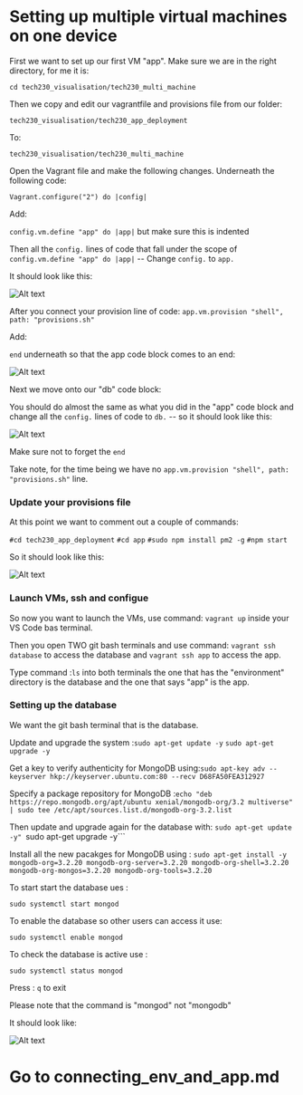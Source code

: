 # Setting up multiple virtual machines on one device

First we want to set up our first VM "app". Make sure we are in the right directory, for me it is: 

```cd tech230_visualisation/tech230_multi_machine```

Then we copy and edit our vagrantfile and provisions file from our folder:

```tech230_visualisation/tech230_app_deployment```

To:

```tech230_visualisation/tech230_multi_machine```

Open the Vagrant file and make the following changes.
Underneath the following code:

```Vagrant.configure("2") do |config|```

Add:

```config.vm.define "app" do |app|``` but make sure this is indented

Then all the ```config.``` lines of code that fall under the scope of ```config.vm.define "app" do |app|``` -- Change ```config.``` to ```app.```

It should look like this:

![Alt text](pics_for_md/config%20to%20app.png)

After you connect your provision line of code: ```app.vm.provision "shell", path: "provisions.sh"```

Add:

```end``` underneath so that the app code block comes to an end:

![Alt text](pics_for_md/end%20block.png)

Next we move onto our "db" code block:

You should do almost the same as what you did in the "app" code block and change all the ```config.``` lines of code to ```db.``` -- so it should look like this:

![Alt text](pics_for_md/db%20code%20block.png)

Make sure not to forget the ```end``` 

Take note, for the time being we have no ```app.vm.provision "shell", path: "provisions.sh"``` line.

### Update your provisions file

At this point we want to comment out a couple of commands:

```#cd tech230_app_deployment```
```#cd app```
```#sudo npm install pm2 -g```
```#npm start```

So it should look like this:

![Alt text](pics_for_md/edited%20provisions.png)

### Launch VMs, ssh and configue

So now you want to launch the VMs, use command: ```vagrant up``` inside your VS Code bas terminal.

Then you open TWO git bash terminals and use command: ```vagrant ssh database``` to access the database and ```vagrant ssh app``` to access the app.

Type command :```ls``` into both terminals the one that has the "environment" directory is the database and the one that says "app" is the app.

### Setting up the database

We want the git bash terminal that is the database.

Update and upgrade the system :```sudo apt-get update -y``` ```sudo apt-get upgrade -y```

Get a key to verify authenticity for MongoDB using:```sudo apt-key adv --keyserver hkp://keyserver.ubuntu.com:80 --recv D68FA50FEA312927``` 

Specify a package repository for MongoDB :```echo "deb https://repo.mongodb.org/apt/ubuntu xenial/mongodb-org/3.2 multiverse" | sudo tee /etc/apt/sources.list.d/mongodb-org-3.2.list``` 

Then update and upgrade again for the database with: ```sudo apt-get update -y" ```sudo apt-get upgrade -y```

Install all the new pacakges for MongoDB using : ```sudo apt-get install -y mongodb-org=3.2.20 mongodb-org-server=3.2.20 mongodb-org-shell=3.2.20 mongodb-org-mongos=3.2.20 mongodb-org-tools=3.2.20```

To start start the database ues : 

```sudo systemctl start mongod```

To enable the database so other users can access it use:

```sudo systemctl enable mongod```

To check the database is active use :

```sudo systemctl status mongod```

Press : ```q``` to exit

Please note that the command is "mongod" not "mongodb"

It should look like:

![Alt text](pics_for_md/start,enable,status.png)

# Go to connecting_env_and_app.md

